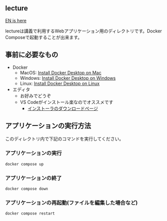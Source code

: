 ## lecture
[EN is here](./README-en.md)

lectureは講義で利用するWebアプリケーション用のディレクトリです。Docker Composeで起動することが出来ます。

## 事前に必要なもの
- Docker
  - MacOS: [Install Docker Desktop on Mac](https://docs.docker.com/desktop/setup/install/mac-install/)
  - Windows: [Install Docker Desktop on Windows](https://docs.docker.com/desktop/setup/install/windows-install/)
  - Linux: [Install Docker Desktop on Linux](https://docs.docker.com/desktop/setup/install/linux/)
- エディタ
  - お好みでどうぞ
  - VS Codeがインストール楽なのでオススメです
    - [インストーラのダウンロードページ](https://code.visualstudio.com/download)

## アプリケーションの実行方法
このディレクトリ内で下記のコマンドを実行してください。

### アプリケーションの実行
```bash
docker compose up 
```

### アプリケーションの終了
```bash
docker compose down
```

### アプリケーションの再起動(ファイルを編集した場合など)
```bash
docker compose restart
```
